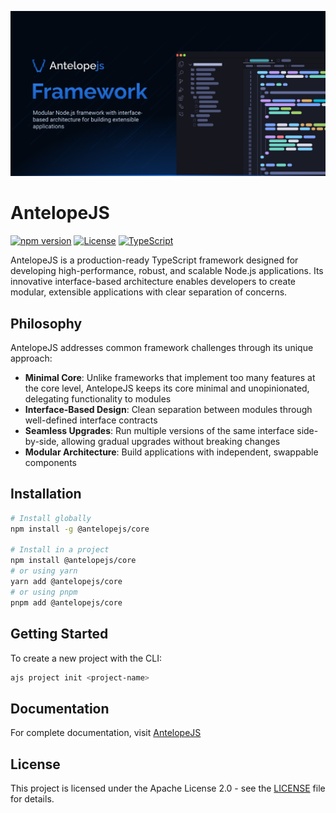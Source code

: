 ![AntelopeJS](.github/social-card.png)

# AntelopeJS

[![npm version](https://img.shields.io/npm/v/@antelopejs/core.svg)](https://www.npmjs.com/package/@antelopejs/core)
[![License](https://img.shields.io/badge/license-Apache--2.0-blue.svg)](https://opensource.org/licenses/Apache-2.0)
[![TypeScript](https://img.shields.io/badge/TypeScript-5.0-blue)](https://www.typescriptlang.org/)

AntelopeJS is a production-ready TypeScript framework designed for developing high-performance, robust, and scalable Node.js applications. Its innovative interface-based architecture enables developers to create modular, extensible applications with clear separation of concerns.

## Philosophy

AntelopeJS addresses common framework challenges through its unique approach:

- **Minimal Core**: Unlike frameworks that implement too many features at the core level, AntelopeJS keeps its core minimal and unopinionated, delegating functionality to modules
- **Interface-Based Design**: Clean separation between modules through well-defined interface contracts
- **Seamless Upgrades**: Run multiple versions of the same interface side-by-side, allowing gradual upgrades without breaking changes
- **Modular Architecture**: Build applications with independent, swappable components

## Installation

```bash
# Install globally
npm install -g @antelopejs/core

# Install in a project
npm install @antelopejs/core
# or using yarn
yarn add @antelopejs/core
# or using pnpm
pnpm add @antelopejs/core
```

## Getting Started

To create a new project with the CLI:

```bash
ajs project init <project-name>
```

## Documentation

For complete documentation, visit [AntelopeJS](https://antelopejs.com/)

## License

This project is licensed under the Apache License 2.0 - see the [LICENSE](LICENSE) file for details.
